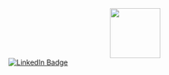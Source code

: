 <div id="header" align="center">
  <img src="https://media.giphy.com/media/ZbIFfqHXhKNYW7omJc/giphy.gif" width="100"/>
</div>

<div id="badges">
  <a href="www.linkedin.com/in/ayoub-terrassi">
      <img src="https://img.shields.io/badge/LinkedIn-blue?style=for-the-badge&logo=linkedin&logoColor=white" alt="LinkedIn Badge"/>
  </a>
</div>
